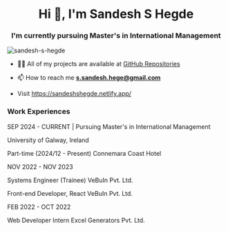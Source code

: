 <h1 align="center">Hi 👋, I'm Sandesh S Hegde</h1>
<h3 align="center">I'm currently pursuing Master's in International Management</h3>

<p align="left"> <img src="https://komarev.com/ghpvc/?username=sandesh-s-hegde&label=Profile%20views&color=0e75b6&style=flat" alt="sandesh-s-hegde" /> </p>


- 👨‍💻 All of my projects are available at [GitHub Repositories](https://github.com/sandesh-s-hegde?tab=repositories)

- 📫 How to reach me **s.sandesh.hege@gmail.com**

- Visit https://sandeshshegde.netlify.app/


<h3 align="left">Work Experiences</h3>
<p align="left"> SEP 2024 - CURRENT | Pursuing Master's in International Management </p>
<p> University of Galway, Ireland </p>

Part-time (2024/12 - Present)
Connemara Coast Hotel

NOV 2022 - NOV 2023

Systems Engineer (Trainee)
VeBuIn Pvt. Ltd.

Front-end Developer, React
VeBuIn Pvt. Ltd.

FEB 2022 - OCT 2022

Web Developer Intern
Excel Generators Pvt. Ltd.

